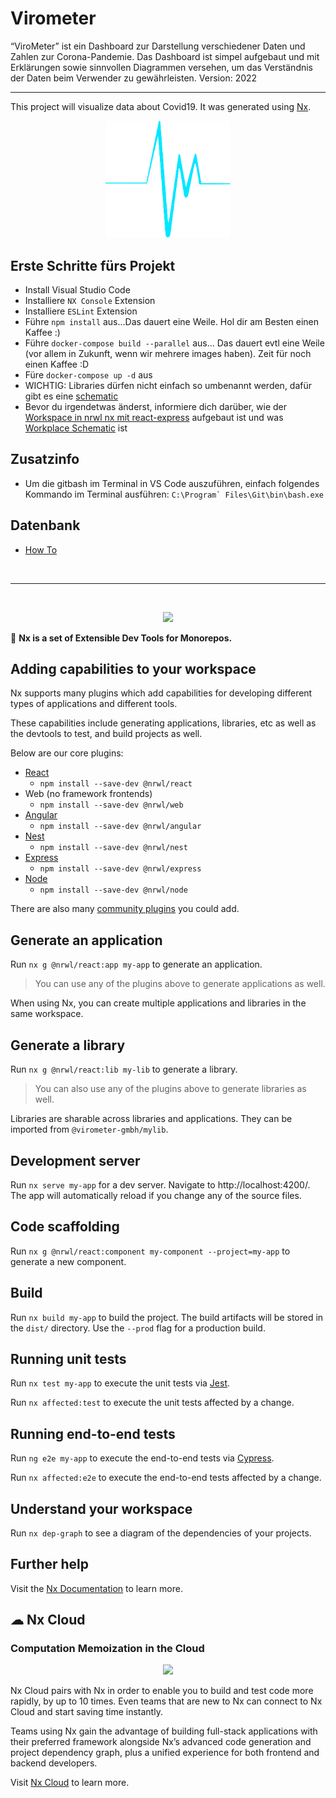 # Virometer

“ViroMeter” ist ein Dashboard zur Darstellung verschiedener Daten und Zahlen zur Corona-Pandemie. Das Dashboard ist simpel aufgebaut und mit Erklärungen sowie sinnvollen Diagrammen versehen, um das Verständnis der Daten beim Verwender zu gewährleisten.
Version: 2022

---------------------------------------------------------------------------------------------------------------

This project will visualize data about Covid19. It was generated using [Nx](https://nx.dev).

<p align="center"><img src="apps/virometer/src/assets/virometerLogo.png" width="200"></p>

## Erste Schritte fürs Projekt

- Install Visual Studio Code
- Installiere `NX Console` Extension
- Installiere `ESLint` Extension
- Führe `npm install` aus...Das dauert eine Weile. Hol dir am Besten einen Kaffee :)
- Führe `docker-compose build --parallel` aus... Das dauert evtl eine Weile (vor allem in Zukunft, wenn wir mehrere images haben). Zeit für noch einen Kaffee :D
- Füre `docker-compose up -d` aus
- WICHTIG: Libraries dürfen nicht einfach so umbenannt werden, dafür gibt es eine [schematic](https://github.com/nrwl/nx/issues/2001)
- Bevor du irgendetwas änderst, informiere dich darüber, wie der [Workspace in nrwl nx mit react-express](https://nx.dev/latest/react/workspace/workspace-overview) aufgebaut ist und was [Workplace Schematic](https://nx.dev/latest/react/workspace/schematics/using-schematics) ist

## Zusatzinfo

- Um die gitbash im Terminal in VS Code auszuführen, einfach folgendes Kommando im Terminal ausführen: `` C:\Program` Files\Git\bin\bash.exe ``

## Datenbank

- [How To](https://confluence-student.it.hs-heilbronn.de/display/LAPSW2020WiSeTeam3/LABSW20T3-39+-+feat%28db%29%3A+datenbank+aufsetzen)

&nbsp;&nbsp;

---

&nbsp;&nbsp;

<p align="center"><img src="https://raw.githubusercontent.com/nrwl/nx/master/images/nx-logo.png" width="250"></p>

🔎 **Nx is a set of Extensible Dev Tools for Monorepos.**

## Adding capabilities to your workspace

Nx supports many plugins which add capabilities for developing different types of applications and different tools.

These capabilities include generating applications, libraries, etc as well as the devtools to test, and build projects as well.

Below are our core plugins:

- [React](https://reactjs.org)
  - `npm install --save-dev @nrwl/react`
- Web (no framework frontends)
  - `npm install --save-dev @nrwl/web`
- [Angular](https://angular.io)
  - `npm install --save-dev @nrwl/angular`
- [Nest](https://nestjs.com)
  - `npm install --save-dev @nrwl/nest`
- [Express](https://expressjs.com)
  - `npm install --save-dev @nrwl/express`
- [Node](https://nodejs.org)
  - `npm install --save-dev @nrwl/node`

There are also many [community plugins](https://nx.dev/nx-community) you could add.

## Generate an application

Run `nx g @nrwl/react:app my-app` to generate an application.

> You can use any of the plugins above to generate applications as well.

When using Nx, you can create multiple applications and libraries in the same workspace.

## Generate a library

Run `nx g @nrwl/react:lib my-lib` to generate a library.

> You can also use any of the plugins above to generate libraries as well.

Libraries are sharable across libraries and applications. They can be imported from `@virometer-gmbh/mylib`.

## Development server

Run `nx serve my-app` for a dev server. Navigate to http://localhost:4200/. The app will automatically reload if you change any of the source files.

## Code scaffolding

Run `nx g @nrwl/react:component my-component --project=my-app` to generate a new component.

## Build

Run `nx build my-app` to build the project. The build artifacts will be stored in the `dist/` directory. Use the `--prod` flag for a production build.

## Running unit tests

Run `nx test my-app` to execute the unit tests via [Jest](https://jestjs.io).

Run `nx affected:test` to execute the unit tests affected by a change.

## Running end-to-end tests

Run `ng e2e my-app` to execute the end-to-end tests via [Cypress](https://www.cypress.io).

Run `nx affected:e2e` to execute the end-to-end tests affected by a change.

## Understand your workspace

Run `nx dep-graph` to see a diagram of the dependencies of your projects.

## Further help

Visit the [Nx Documentation](https://nx.dev) to learn more.

## ☁ Nx Cloud

### Computation Memoization in the Cloud

<p align="center"><img src="https://raw.githubusercontent.com/nrwl/nx/master/images/nx-cloud-card.png"></p>

Nx Cloud pairs with Nx in order to enable you to build and test code more rapidly, by up to 10 times. Even teams that are new to Nx can connect to Nx Cloud and start saving time instantly.

Teams using Nx gain the advantage of building full-stack applications with their preferred framework alongside Nx’s advanced code generation and project dependency graph, plus a unified experience for both frontend and backend developers.

Visit [Nx Cloud](https://nx.app/) to learn more.

